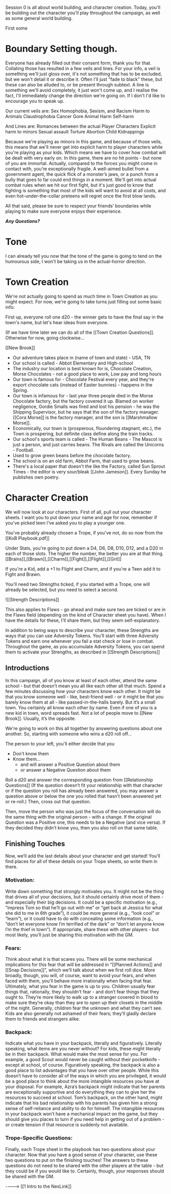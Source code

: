 Session 0 is all about world building, and character creation. Today, you'll be building out the character you'll play throughout the campaign, as well as some general world building.

First some 
# Boundary Setting though. 
Everyone has already filled out their consent form, thank you for that. Collating those has resulted in a few veils and lines. For your info, a veil is something we'll just gloss over, it's not something that has to be excluded, but we won't detail it or describe it. Often I'll just "fade to black" these, but these can also be alluded to, or be present through subtext. A line is something we'll avoid completely, it just won't come up, and I realise the fact, I'll immediately change the direction we're going on. If I don't I'd like to encourage you to speak up.

Our current veils are:
Sex
Homophobia, Sexism, and Racism
Harm to Animals
Claustrophobia
Cancer
Gore
Animal Harm
Self-harm

And Lines are:
Romances between the actual Player Characters
Explicit harm to minors
Sexual assault
Torture
Abortion
Child Kidnappings

Because we're playing as minors in this game, and because of those veils, this means that we'll never get into explicit harm to player characters while you're playing as your kids. Which means we have to cover how combat will be dealt with very early on. In this game, there are no hit points - but none of you are immortal. Actually, compared to the forces you might come in contact with, you’re exceptionally fragile. A well-aimed bullet from a government agent, the quick flick of a monster’s jaws, or a punch from a bully that goes to far could end things in a moment. We'll get into actual combat rules when we hit our first fight, but it's just good to know that fighting is something that most of the kids will want to avoid at all costs, and even hot-under-the-collar preteens will regret once the first blow lands. 

All that said, please be sure to respect your friends’ boundaries while playing to make sure everyone enjoys their experience.

***Any Questions?***

# Tone

I can already tell you now that the tone of the game is going to tend on the humourous side, I won't be taking us in the actual-horror direction.

# Town Creation

We're not actually going to spend as much time in Town Creation as you might expect. For now, we're going to take turns just filling out some basic info:

First up, everyone roll one d20 - the winner gets to have the final say in the town's name, but let's hear ideas from everyone.

(If we have time later we can do all of the [[Town Creation Questions]]. Otherwise for now, going clockwise...

[[New Brook]]

- Our adventure takes place in (name of town and state) - USA, TN
- Our school is called - Abbot Elementary and High-school 
- The industry our location is best known for is, Chocolate Creation, Morse Chocolates - not a good place to work, Low pay and long hours
- Our town is famous for - Chocolate Festival every year, and they're export chocolate cats (instead of Easter bunnies) - happens in the Spring. 
- Our town is infamous for - last year three people died in the Morse Chocolate factory, but the factory covered it up. Blamed on worker negligence, Gordie Smalls was fired and lost his pension - he was the Shipping Supervisor, but he says that the son of the factory manager. [[Cora Morse]] is the factory manager, and the son is [[Marshmallow Morse]]. 
- Economically, our town is (prosperous, floundering stagnant, etc.), the Town is prospering, but definite class define along the train tracks. 
- Our school's sports team is called - The Human Beans - The Mascot is just a person, and just carries beans. The Rivals are called the Unicorns - Football. 
- Used to grow green beans before the chocolate factory. 
- The school is on an old farm, Abbot Farm, that used to grow beans. 
- There's a local paper that doesn't the like the Factory, called Sun Sprout Times - the editor is very sour/bleak [[John Jameson]]. Every Sunday he publishes own poetry. 

# Character Creation
We will now look at our characters. First of all, pull out your character sheets. I want you to put down your name and age for now, remember if you've picked teen I've asked you to play a younger one.

You've probably already chosen a Trope, if you've not, do so now from the [[KoB Playbook.pdf]]

Under Stats, you're going to put down a D4, D6, D8, D10, D12, and a D20 in each of those slots. The higher the number, the better you are at that thing. 
[[Brains]],[[Brawn]],[[Charm]],[[Fight]],[[Flight]],[[Grit]]

If you're a Kid, add a +1 to Flight and Charm, and if you're a Teen add it to Fight and Brawn. 

You'll need two Strengths ticked, if you started with a Trope, one will already be selected, but you need to select a second. 

![[Strength Descriptions]]

This also applies to Flaws - go ahead and make sure two are ticked or are in the Flaws field (depending on the kind of Character sheet you have). When I have the details for these, I'll share them, but they seem self-explanatory.

In addition to being ways to describe your character, these Strengths are ways that you can use Adversity Tokens. You’ll start with three Adversity Tokens and earn one whenever you fail a stat check or lose in combat. Throughout the game, as you accumulate Adversity Tokens, you can spend them to activate your Strengths, as described in [[Strength Descriptions]]

## Introductions

In this campaign, all of you know at least of each other, attend the same school - but that doesn’t mean you all like each other all that much. Spend a few minutes discussing *how* your characters know each other. It might be that you know someone well - like, best-friend well - or it might be that you barely know them at all - like passed-in-the-halls barely. But it’s a small town.
You certainly all know each other by name. Even if one of you is a new kid in town, word spreads fast. Not a lot of people move to [[New Brook]]. Usually, it’s the opposite.

We're going to work on this all together by answering questions about one another. So, starting with someone who wins a d20 roll off...

The person to your left, you'll either decide that you
- Don't know them
- Know them...
	- and will answer a Positive Question about them
	- or answer a Negative Question about them

Roll a d20 and answer the corresponding question from [[Relationship Questions]] (If the question doesn’t fit your relationship with that character or if the question you roll has already been answered, you may answer a question above or below the one you rolled that hasn’t been answered yet or re-roll.) Then, cross out that question.

Then, move the person who was just the focus of the conversation will do the same thing with the original person - with a change. If the original Question was a Positive one, this needs to be a Negative (and vice versa). If they decided they didn't know you, then you also roll on that same table. 

## Finishing Touches

Now, we’ll add the last details about your character and get started! You’ll find places for all of these details on your Trope sheets, so write them in there. 
### Motivation:
Write down something that strongly motivates you. It might not be the thing that drives all of your decisions, but it should certainly drive most of them - and especially their big decisions. It could be a specific motivation (e.g., “impress Tom so that he’ll go out with me” or “get back at Jessica for what she did to me in 6th grade”), it could be more general (e.g., “look cool” or “learn”), or it could have to do with concealing some information (e.g., “don’t let everyone know I’m terrified of the dark” or “don’t let anyone know I’m the thief in town”). If appropriate, share these with other players - but most likely, you’ll just be sharing this motivation with the GM.

### Fears:
Think about what it is that scares you. There will be some mechanical implications for this fear that will be addressed in “[[Planned Actions]] and [[Snap Decisions]]”, which we’ll talk about when we first roll dice. More broadly, though, you will, of course, want to avoid your fears, and when faced with them, you’ll behave more irrationally when facing that fear. Ultimately, what you fear in the game is up to you. Children usually fear things that, rationally, they shouldn’t fear - and don’t fear things that they ought to. They’re more likely to walk up to a stranger covered in blood to make sure they’re okay than they are to open up their closets in the middle of the night. Generally, children fear the unknown and what they can’t see. Kids are also generally not ashamed of their fears; they’ll gladly declare them to friends and strangers alike. 

### Backpack:
Indicate what you have in your backpack, literally and figuratively. Literally speaking, what items are you never without? For kids, these might literally be in their backpack. What would make the most sense for you. For example, a good Scout would never be caught without their pocketknife - except at school, of course. Figuratively speaking, the backpack is also a good place to list advantages that you have over other people. While this doesn’t have to consider all of the ways in which you are privileged, it would be a good place to think about the more intangible resources you have at your disposal. For example, Azra’s backpack might indicate that her parents are exceptionally supportive and do everything they can to give her the resources to succeed at school. Tom’s backpack, on the other hand, might indicate that his bad relationship with his parents has given him a strong sense of self-reliance and ability to do for himself. The intangible resources in your backpack won’t have a mechanical impact on the game, but they should give you places to turn if you need help in getting out of a problem - or create tension if that resource is suddenly not available. 

### Trope-Specific Questions: 
Finally, each Trope sheet in the playbook has two questions about your character. Now that you have a good sense of your character, use these two questions to put on the finishing touches! The answers to these questions do not need to be shared with the other players at the table - but they could be if you would like to. Certainly, though, your responses should be shared with the GM.

----> [[1 Intro to the NexLink]]